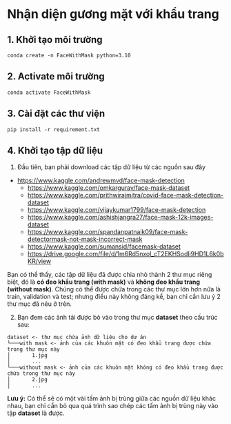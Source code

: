 # Nhận diện gương mặt với khẩu trang

## 1. Khởi tạo môi trường
```
conda create -n FaceWithMask python=3.10
```
## 2. Activate môi trường
```
conda activate FaceWithMask
```
## 3. Cài đặt các thư viện
```
pip install -r requirement.txt
```
## 4. Khởi tạo tập dữ liệu
1. Đầu tiên, bạn phải download các tập dữ liệu từ các nguồn sau đây

  - https://www.kaggle.com/andrewmvd/face-mask-detection
	- https://www.kaggle.com/omkargurav/face-mask-dataset
	- https://www.kaggle.com/prithwirajmitra/covid-face-mask-detection-dataset
	- https://www.kaggle.com/vijaykumar1799/face-mask-detection
	- https://www.kaggle.com/ashishjangra27/face-mask-12k-images-dataset
	- https://www.kaggle.com/spandanpatnaik09/face-mask-detectormask-not-mask-incorrect-mask
	- https://www.kaggle.com/sumansid/facemask-dataset
	- https://drive.google.com/file/d/1m6Rd5nxol_cT2EKHSodli9HD1L6k0bKR/view
    
Bạn có thể thấy, các tập dữ liệu đã được chia nhỏ thành 2 thư mục riêng biệt, đó là **có đeo khẩu trang (with mask)** và **không đeo khẩu trang (without mask)**. Chúng có thể được chứa trong các thư mục lớn hơn nữa là train, validation và test; nhưng điều này không đáng kể, bạn chỉ cần lưu ý 2 thư mục đã nêu ở trên.

2. Bạn đem các ảnh tải được bỏ vào trong thư mục **dataset** theo cấu trúc sau:

```
dataset <- thư mục chứa ảnh dữ liệu cho dự án
└───with mask <- ảnh của các khuôn mặt có đeo khẩu trang được chứa trong thư mục này
│       1.jpg
│       ...
└───without mask <- ảnh của các khuôn mặt không có đeo khẩu trang được chứa trong thư mục này
│       2.jpg
│       ...         
```

**Lưu ý:** Có thể sẽ có một vài tấm ảnh bị trùng giữa các nguồn dữ liệu khác nhau, bạn chỉ cần bỏ qua quá trình sao chép các tấm ảnh bị trùng này vào tập **dataset** là được.
